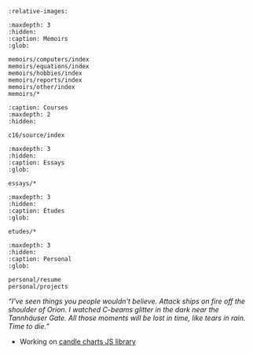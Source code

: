 ```{include} ../README.md
:relative-images:
```

```{toctree}
:maxdepth: 3
:hidden:
:caption: Memoirs
:glob:

memoirs/computers/index
memoirs/equations/index
memoirs/hobbies/index
memoirs/reports/index
memoirs/other/index
memoirs/*
```

```{toctree}
:caption: Courses 
:maxdepth: 2
:hidden:

c16/source/index
```

```{toctree}
:maxdepth: 3
:hidden:
:caption: Essays 
:glob:

essays/*
```

```{toctree}
:maxdepth: 3
:hidden:
:caption: Études 
:glob:

etudes/*
```

```{toctree}
:maxdepth: 3
:hidden:
:caption: Personal
:glob:

personal/resume
personal/projects
```

*“I've seen things you people wouldn't believe. Attack ships on fire off the shoulder of Orion. I watched C-beams glitter in the dark near the Tannhäuser Gate. All those moments will be lost in time, like tears in rain. Time to die.”*


- Working on [candle charts JS library](https://www.wavelet.space/vault/candle-chart.html)